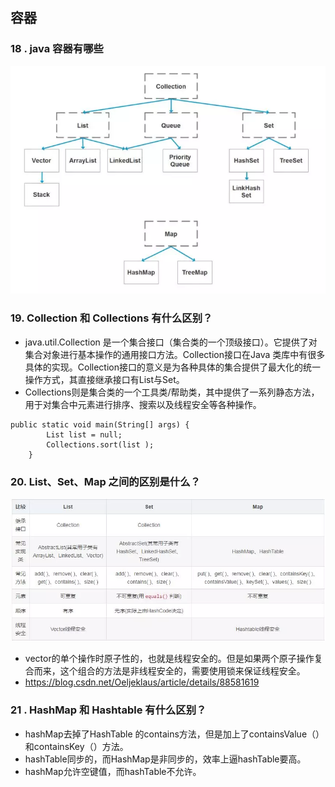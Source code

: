 ## 容器
### 18 . java 容器有哪些
![](/img/18.png)

### 19. Collection 和 Collections 有什么区别？
* java.util.Collection 是一个集合接口（集合类的一个顶级接口）。它提供了对集合对象进行基本操作的通用接口方法。Collection接口在Java 类库中有很多具体的实现。Collection接口的意义是为各种具体的集合提供了最大化的统一操作方式，其直接继承接口有List与Set。
* Collections则是集合类的一个工具类/帮助类，其中提供了一系列静态方法，用于对集合中元素进行排序、搜索以及线程安全等各种操作。
```
public static void main(String[] args) {
		List list = null;
		Collections.sort(list );
	}
```

### 20. List、Set、Map 之间的区别是什么？
![](/img/20.png)
*  vector的单个操作时原子性的，也就是线程安全的。但是如果两个原子操作复合而来，这个组合的方法是非线程安全的，需要使用锁来保证线程安全。
* https://blog.csdn.net/Oeljeklaus/article/details/88581619

### 21 . HashMap 和 Hashtable 有什么区别？
* hashMap去掉了HashTable 的contains方法，但是加上了containsValue（）和containsKey（）方法。
* hashTable同步的，而HashMap是非同步的，效率上逼hashTable要高。
* hashMap允许空键值，而hashTable不允许。


